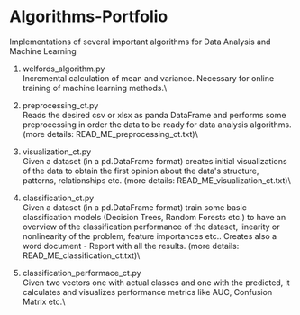 # Algorithms-Portfolio

Implementations of several important algorithms for Data Analysis and Machine Learning

1. welfords_algorithm.py\
    Incremental calculation of mean and variance. Necessary for online training of machine learning methods.\
 
2. preprocessing_ct.py\
    Reads the desired csv or xlsx as panda DataFrame and performs some preprocessing 
		in order the data to be ready for data analysis algorithms. (more details: READ_ME_preprocessing_ct.txt)\
        
3. visualization_ct.py\
    Given a dataset (in a pd.DataFrame format) creates initial visualizations of the data to obtain the first 
		opinion about the data's structure, patterns, relationships etc. (more details: READ_ME_visualization_ct.txt)\
        
4. classification_ct.py\
    Given a dataset (in a pd.DataFrame format) train some basic classification models
		(Decision Trees, Random Forests etc.) to have an overview of the classification
		performance of the dataset, linearity or nonlinearity of the problem, feature importances etc..
		Creates also a word document - Report with all the results. (more details: READ_ME_classification_ct.txt)\
        
5. classification_performace_ct.py\
    Given two vectors one with actual classes and one with the predicted, it calculates and visualizes performance metrics like AUC,           Confusion Matrix etc.\

